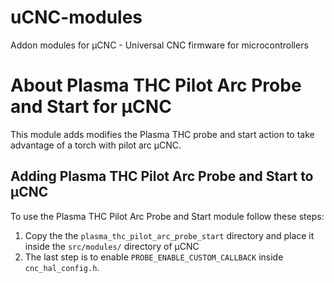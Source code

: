 # uCNC-modules

Addon modules for µCNC - Universal CNC firmware for microcontrollers

# About Plasma THC Pilot Arc Probe and Start for µCNC

This module adds modifies the Plasma THC probe and start action to take advantage of a torch with pilot arc µCNC.

## Adding Plasma THC Pilot Arc Probe and Start to µCNC

To use the Plasma THC Pilot Arc Probe and Start module follow these steps:

1. Copy the the `plasma_thc_pilot_arc_probe_start` directory and place it inside the `src/modules/` directory of µCNC
2. The last step is to enable `PROBE_ENABLE_CUSTOM_CALLBACK` inside `cnc_hal_config.h`.
